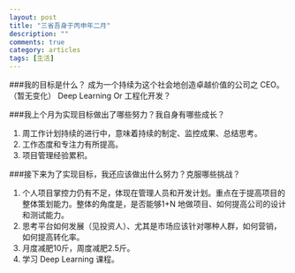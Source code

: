 ```yaml
---
layout: post
title: "三省吾身于丙申年二月"
description: ""
comments: true
category: articles
tags: [生活]
---
```

###我的目标是什么？
成为一个持续为这个社会地创造卓越价值的公司之 CEO。（暂无变化）
Deep Learning Or 工程化开发？

###我上个月为实现目标做出了哪些努力？我自身有哪些成长？
1. 周工作计划持续的进行中，意味着持续的制定、监控成果、总结思考。
2. 工作态度和专注力有所提高。
3. 项目管理经验累积。

###接下来为了实现目标，我还应该做出什么努力？克服哪些挑战？

1. 个人项目掌控力仍有不足，体现在管理人员和开发计划。重点在于提高项目的整体策划能力。整体的角度是，是否能够1+N 地做项目、如何提高公司的设计和测试能力。
2. 思考平台如何发展（见投资人）、尤其是市场应该针对哪种人群，如何营销，如何提高转化率。
3. 月度减肥10斤，周度减肥2.5斤。
4. 学习 Deep Learning 课程。
